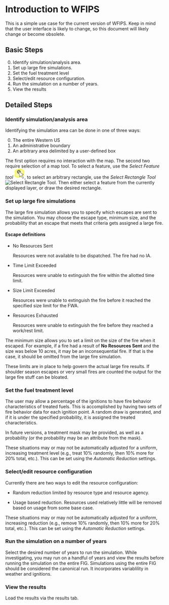 
Introduction to WFIPS
=====================

This is a simple use case for the current version of WFIPS.  Keep in mind that
the user interface is likely to change, so this document will likely change or
become obsolete.

Basic Steps
-----------

0. Identify simulation/analysis area.
0. Set up large fire simulations.
0. Set the fuel treatment level
0. Select/edit resource configuration.
0. Run the simulation on a number of years.
0. View the results

Detailed Steps
--------------

### Identify simulation/analysis area

Identifying the simulation area can be done in one of three ways:

0. The entire Western US
0. An administrative boundary
0. An arbitrary area delimited by a user-defined box

The first option requires no interaction with the map.  The second two require
selection of a map tool.  To select a feature, use the *Select Feature tool*
![Select Feature Tool](mActionSelect.png), to select an arbitrary rectangle,
use the *Select Rectangle Tool*![Select Rectangle
Tool](mActionSelectRectangle.png).  Then either select a feature from the
currently displayed layer, or draw the desired rectangle.

### Set up large fire simulations

The large fire simulation allows you to specify which escapes are sent to the
simulation.  You may choose the escape type, minimum size, and the probability
that an escape that meets that criteria gets assigned a large fire.

#### Escape definitions

* No Resources Sent

    Resources were not available to be dispatched.  The fire had no IA.

* Time Limit Exceeded

    Resources were unable to extinguish the fire within the allotted time
    limit.

* Size Limit Exceeded

    Resources were unable to extinguish the fire before it reached the
    specified size limit for the FWA.

* Resources Exhausted

    Resources were unable to extinguish the fire before they reached a
    work/rest limit.

The minimum size allows you to set a limit on the size of the fire when it
escaped.  For example, if a fire had a result of **No Resources Sent** and the
size was below 10 acres, it may be an inconsequential fire.  If that is the
case, it should be omitted from the large fire simulation.

These limits are in place to help govern the actual large fire results.  If
shoulder season escapes or very small fires are counted the output for the
large fire stuff can be bloated.

### Set the fuel treatment level

The user may allow a percentage of the ignitions to have fire behavior
characteristics of treated fuels.  This is accomplished by having two sets of
fire behavior data for each ignition point.  A random draw is generated, and if
it is under the specified probability, it is assigned the treated
characteristics.

In future versions, a treatment mask may be provided, as well as a probability
(or the probability may be an attribute from the mask).

These situations may or may not be automatically adjusted for a uniform,
increasing treatment level (e.g., treat 10% randomly, then 10% more for 20%
total, etc.).  This can be set using the *Automatic Reduction* settings.

### Select/edit resource configuration

Currently there are two ways to edit the resource configuration:

* Random reduction limited by resource type and resource agency.

* Usage based reduction.  Resources used relatively little will be removed
  based on usage from some base case.

These situations may or may not be automatically adjusted for a uniform,
increasing reduction (e.g., remove 10% randomly, then 10% more for 20% total,
etc.).  This can be set using the *Automatic Reduction* settings.

### Run the simulation on a number of years

Select the desired number of years to run the simulation.  While investigating,
you may run on a handful of years and view the results before running the
simulation on the entire FIG.  Simulations using the entire FIG should be
considered the canonical run.  It incorporates variablility in weather and
ignitions.

### View the results

Load the results via the results tab.

